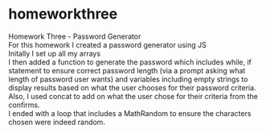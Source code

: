 # homeworkthree
Homework Three - Password Generator
<br>
For this homework I created a password generator using JS
<br>
Initally I set up all my arrays
<br>
I then added a function to generate the password which includes while, if statement to ensure correct password length (via a prompt asking what length of password user wants) and variables including empty strings to display results based on what the user chooses for their password criteria. Also, I used concat to add on
what the user chose for their criteria from the confirms.
<br>
I ended with a loop that includes a MathRandom to ensure the characters chosen were indeed random.
<br>
